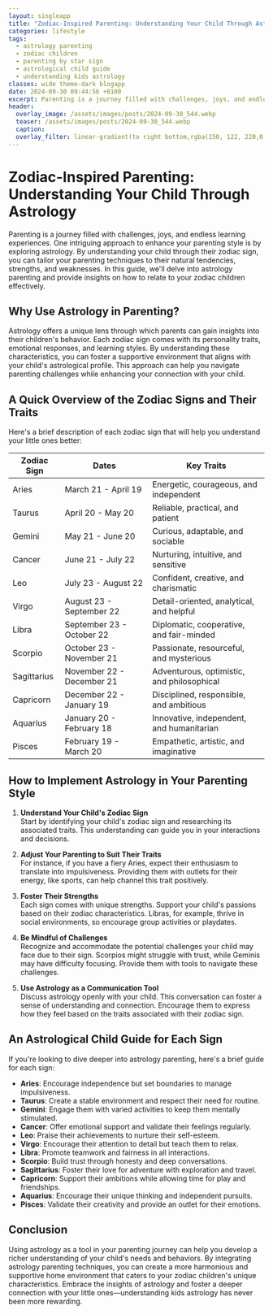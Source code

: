 ```yaml
---
layout: singleapp
title: "Zodiac-Inspired Parenting: Understanding Your Child Through Astrology"
categories: lifestyle
tags:
  - astrology parenting
  - zodiac children
  - parenting by star sign
  - astrological child guide
  - understanding kids astrology
classes: wide theme-dark blogapp
date: 2024-09-30 09:44:56 +0100
excerpt: Parenting is a journey filled with challenges, joys, and endless learning experiences. One intriguing approach to enhance your parenting style is by explori...
header:
  overlay_image: /assets/images/posts/2024-09-30_544.webp
  teaser: /assets/images/posts/2024-09-30_544.webp
  caption: 
  overlay_filter: linear-gradient(to right bottom,rgba(150, 122, 220,0.8), rgba(255,245,208,0.5))
---
```


# Zodiac-Inspired Parenting: Understanding Your Child Through Astrology

Parenting is a journey filled with challenges, joys, and endless learning experiences. One intriguing approach to enhance your parenting style is by exploring astrology. By understanding your child through their zodiac sign, you can tailor your parenting techniques to their natural tendencies, strengths, and weaknesses. In this guide, we'll delve into astrology parenting and provide insights on how to relate to your zodiac children effectively.

## Why Use Astrology in Parenting?

Astrology offers a unique lens through which parents can gain insights into their children's behavior. Each zodiac sign comes with its personality traits, emotional responses, and learning styles. By understanding these characteristics, you can foster a supportive environment that aligns with your child's astrological profile. This approach can help you navigate parenting challenges while enhancing your connection with your child.

## A Quick Overview of the Zodiac Signs and Their Traits

Here's a brief description of each zodiac sign that will help you understand your little ones better:

| Zodiac Sign | Dates         | Key Traits                     |
|-------------|---------------|--------------------------------|
| Aries       | March 21 - April 19 | Energetic, courageous, and independent |
| Taurus      | April 20 - May 20   | Reliable, practical, and patient |
| Gemini      | May 21 - June 20    | Curious, adaptable, and sociable |
| Cancer      | June 21 - July 22   | Nurturing, intuitive, and sensitive |
| Leo         | July 23 - August 22 | Confident, creative, and charismatic |
| Virgo       | August 23 - September 22 | Detail-oriented, analytical, and helpful |
| Libra       | September 23 - October 22 | Diplomatic, cooperative, and fair-minded |
| Scorpio     | October 23 - November 21 | Passionate, resourceful, and mysterious |
| Sagittarius | November 22 - December 21 | Adventurous, optimistic, and philosophical |
| Capricorn   | December 22 - January 19 | Disciplined, responsible, and ambitious |
| Aquarius    | January 20 - February 18 | Innovative, independent, and humanitarian |
| Pisces      | February 19 - March 20 | Empathetic, artistic, and imaginative |

## How to Implement Astrology in Your Parenting Style

1. **Understand Your Child's Zodiac Sign**  
   Start by identifying your child's zodiac sign and researching its associated traits. This understanding can guide you in your interactions and decisions.

2. **Adjust Your Parenting to Suit Their Traits**  
   For instance, if you have a fiery Aries, expect their enthusiasm to translate into impulsiveness. Providing them with outlets for their energy, like sports, can help channel this trait positively.

3. **Foster Their Strengths**  
   Each sign comes with unique strengths. Support your child's passions based on their zodiac characteristics. Libras, for example, thrive in social environments, so encourage group activities or playdates.

4. **Be Mindful of Challenges**  
   Recognize and accommodate the potential challenges your child may face due to their sign. Scorpios might struggle with trust, while Geminis may have difficulty focusing. Provide them with tools to navigate these challenges.

5. **Use Astrology as a Communication Tool**  
   Discuss astrology openly with your child. This conversation can foster a sense of understanding and connection. Encourage them to express how they feel based on the traits associated with their zodiac sign.

## An Astrological Child Guide for Each Sign

If you're looking to dive deeper into astrology parenting, here's a brief guide for each sign:

- **Aries**: Encourage independence but set boundaries to manage impulsiveness.  
- **Taurus**: Create a stable environment and respect their need for routine.  
- **Gemini**: Engage them with varied activities to keep them mentally stimulated.  
- **Cancer**: Offer emotional support and validate their feelings regularly.  
- **Leo**: Praise their achievements to nurture their self-esteem.  
- **Virgo**: Encourage their attention to detail but teach them to relax.  
- **Libra**: Promote teamwork and fairness in all interactions.  
- **Scorpio**: Build trust through honesty and deep conversations.  
- **Sagittarius**: Foster their love for adventure with exploration and travel.  
- **Capricorn**: Support their ambitions while allowing time for play and friendships.  
- **Aquarius**: Encourage their unique thinking and independent pursuits.  
- **Pisces**: Validate their creativity and provide an outlet for their emotions.

## Conclusion

Using astrology as a tool in your parenting journey can help you develop a richer understanding of your child's needs and behaviors. By integrating astrology parenting techniques, you can create a more harmonious and supportive home environment that caters to your zodiac children's unique characteristics. Embrace the insights of astrology and foster a deeper connection with your little ones—understanding kids astrology has never been more rewarding.